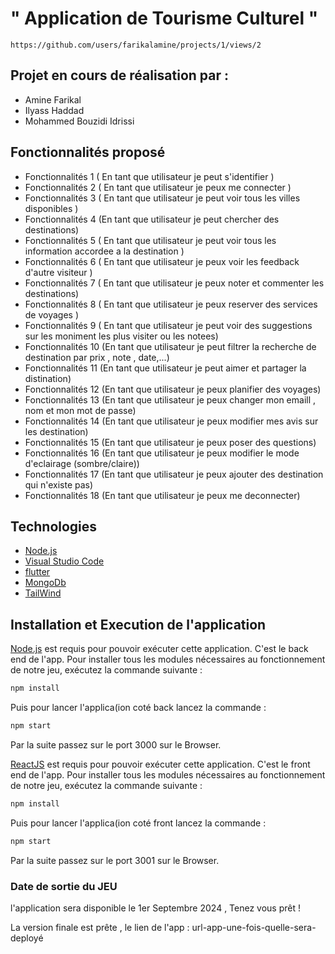 # " Application de Tourisme Culturel " 


```
https://github.com/users/farikalamine/projects/1/views/2

```

## Projet en cours de réalisation par :

- Amine Farikal
- Ilyass Haddad     
- Mohammed Bouzidi Idrissi 


## Fonctionnalités proposé

- Fonctionnalités 1 ( En tant que utilisateur je peut s'identifier ) 
- Fonctionnalités 2 ( En tant que utilisateur je peux me connecter ) 
- Fonctionnalités 3 ( En tant que utilisateur je peut voir tous les villes disponibles )
- Fonctionnalités 4 (En tant que utilisateur je peut chercher des destinations)
- Fonctionnalités 5 ( En tant que utilisateur je peut voir tous les information accordee a la destination ) 
- Fonctionnalités 6 ( En tant que utilisateur je peux voir les feedback d'autre visiteur ) 
- Fonctionnalités 7 ( En tant que utilisateur je peux noter et commenter les destinations) 
- Fonctionnalités 8 ( En tant que utilisateur je peux reserver des services de voyages )
- Fonctionnalités 9 ( En tant que utilisateur je peut voir des suggestions sur les moniment les plus visiter ou les notees)
- Fonctionnalités 10 (En tant que utilisateur je peut filtrer la recherche de destination par prix , note , date,...)
- Fonctionnalités 11 (En tant que utilisateur je peut aimer et partager la distination)
- Fonctionnalités 12 (En tant que utilisateur je peux planifier des voyages)
- Fonctionnalités 13 (En tant que utilisateur je peux changer mon emaill , nom et mon mot de passe)
- Fonctionnalités 14 (En tant que utilisateur je peux modifier mes avis sur les destination)
- Fonctionnalités 15 (En tant que utilisateur je peux poser des questions)
- Fonctionnalités 16 (En tant que utilisateur je peux modifier le mode d'eclairage (sombre/claire))
- Fonctionnalités 17 (En tant que utilisateur je peux ajouter des destination qui n'existe pas)
- Fonctionnalités 18 (En tant que utilisateur je peux me deconnecter)

## Technologies

- [Node.js](https://nodejs.org/)
- [Visual Studio Code](https://code.visualstudio.com/)
- [flutter](https://flutter.dev/)
- [MongoDb](https://www.mongodb.com/)
- [TailWind](https://tailwindcss.com/)

## Installation et Execution de l'application 

[Node.js](https://nodejs.org/) est requis pour pouvoir exécuter cette application. C'est le back end de l'app. Pour installer tous les modules nécessaires au fonctionnement de notre jeu, exécutez la commande suivante :

```sh
npm install

```

Puis pour lancer l'applica(ion coté back lancez la commande : 

```sh
npm start

```

Par la suite passez sur le port 3000 sur le Browser.

[ReactJS](https://reactjs.org/) est requis pour pouvoir exécuter cette application. C'est le front end de l'app. Pour installer tous les modules nécessaires au fonctionnement de notre jeu, exécutez la commande suivante :

```sh
npm install

```

Puis pour lancer l'applica(ion coté front lancez la commande : 

```sh
npm start

```

Par la suite passez sur le port 3001 sur le Browser.



### Date de sortie du JEU

l'application  sera disponible le 1er Septembre 2024 , Tenez vous prêt !

La version finale est prête , le lien de l'app : url-app-une-fois-quelle-sera-deployé
